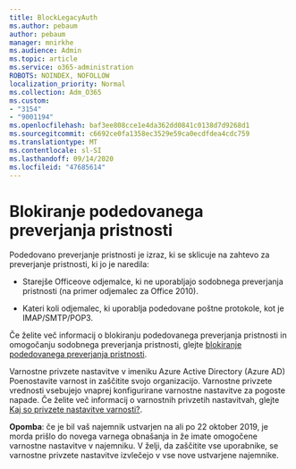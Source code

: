 ```yaml
---
title: BlockLegacyAuth
ms.author: pebaum
author: pebaum
manager: mnirkhe
ms.audience: Admin
ms.topic: article
ms.service: o365-administration
ROBOTS: NOINDEX, NOFOLLOW
localization_priority: Normal
ms.collection: Adm_O365
ms.custom:
- "3154"
- "9001194"
ms.openlocfilehash: baf3ee808cce1e4da362dd0841c0138d7d9268d1
ms.sourcegitcommit: c6692ce0fa1358ec3529e59ca0ecdfdea4cdc759
ms.translationtype: MT
ms.contentlocale: sl-SI
ms.lasthandoff: 09/14/2020
ms.locfileid: "47685614"
---
```

# <a name="blocking-legacy-authentication"></a>Blokiranje podedovanega preverjanja pristnosti

Podedovano preverjanje pristnosti je izraz, ki se sklicuje na zahtevo za preverjanje pristnosti, ki jo je naredila:

- Starejše Officeove odjemalce, ki ne uporabljajo sodobnega preverjanja pristnosti (na primer odjemalec za Office 2010).

- Kateri koli odjemalec, ki uporablja podedovane poštne protokole, kot je IMAP/SMTP/POP3.

Če želite več informacij o blokiranju podedovanega preverjanja pristnosti in omogočanju sodobnega preverjanja pristnosti, glejte [blokiranje podedovanega preverjanja pristnosti](https://docs.microsoft.com/azure/active-directory/conditional-access/concept-conditional-access-block-legacy-authentication).

Varnostne privzete nastavitve v imeniku Azure Active Directory (Azure AD) Poenostavite varnost in zaščitite svojo organizacijo. Varnostne privzete vrednosti vsebujejo vnaprej konfigurirane varnostne nastavitve za pogoste napade.
Če želite več informacij o varnostnih privzetih nastavitvah, glejte [Kaj so privzete nastavitve varnosti?](https://docs.microsoft.com/azure/active-directory/fundamentals/concept-fundamentals-security-defaults). 

**Opomba**: če je bil vaš najemnik ustvarjen na ali po 22 oktober 2019, je morda prišlo do novega varnega obnašanja in že imate omogočene varnostne nastavitve v najemniku.  V želji, da zaščitite vse uporabnike, se varnostne privzete nastavitve izvlečejo v vse nove ustvarjene najemnike.

